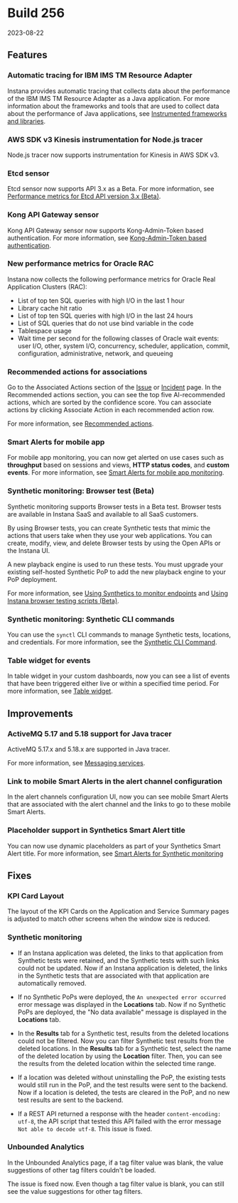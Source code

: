 # Build 256
2023-08-22

## Features

### Automatic tracing for IBM IMS TM Resource Adapter

Instana provides automatic tracing that collects data about the performance of the IBM IMS TM Resource Adapter as a Java application. For more information about the frameworks and tools that are used to collect data about the performance of Java applications, see [Instrumented frameworks and libraries](https://github.ibm.com/instana/docs/blob/main/src/pages/ecosystem/jvm/instrumented_framework.md).

### AWS SDK v3 Kinesis instrumentation for Node.js tracer

Node.js tracer now supports instrumentation for Kinesis in AWS SDK v3.

### Etcd sensor

Etcd sensor now supports API 3.x as a Beta. For more information, see [Performance metrics for Etcd API version 3.x (Beta)](https://github.ibm.com/instana/docs/blob/main/src/pages/ecosystem/etcd/index.md#performance-metrics-for-etcd-api-version-3x-beta).

### Kong API Gateway sensor

Kong API Gateway sensor now supports Kong-Admin-Token based authentication. For more information, see [Kong-Admin-Token based authentication](https://github.ibm.com/instana/docs/blob/main/src/pages/ecosystem/kong/index.md#kong-admin-token-based-authentication).

### New performance metrics for Oracle RAC

Instana now collects the following performance metrics for Oracle Real Application Clusters (RAC):

- List of top ten SQL queries with high I/O in the last 1 hour
- Library cache hit ratio
- List of top ten SQL queries with high I/O in the last 24 hours
- List of SQL queries that do not use bind variable in the code
- Tablespace usage
- Wait time per second for the following classes of Oracle wait events: user I/O, other, system I/O, concurrency, scheduler, application, commit, configuration, administrative, network, and queueing

### Recommended actions for associations

Go to the Associated Actions section of the [Issue](https://github.ibm.com/instana/docs/blob/main/src/pages/root_cause_analysis/index.md#issues) or [Incident](https://github.ibm.com/instana/docs/blob/main/src/pages/root_cause_analysis/index.md#incidents) page. In the Recommended actions section, you can see the top five AI-recommended actions, which are sorted by the confidence score. You can associate actions by clicking Associate Action in each recommended action row.

For more information, see [Recommended actions](https://github.ibm.com/instana/docs/blob/main/src/pages/automation/action-associations.md#recommended_actions_for_associations).

### Smart Alerts for mobile app

For mobile app monitoring, you can now get alerted on use cases such as **throughput** based on sessions and views, **HTTP status codes**, and **custom events**. For more information, see [Smart Alerts for mobile app monitoring](https://github.ibm.com/instana/docs/blob/main/src/pages/mobile_app_monitoring/smart_alerts.md).

### Synthetic monitoring: Browser test (Beta)

Synthetic monitoring supports Browser tests in a Beta test. Browser tests are available in Instana SaaS and available to all SaaS customers.

By using Browser tests, you can create Synthetic tests that mimic the actions that users take when they use your web applications. You can create, modify, view, and delete Browser tests by using the Open APIs or the Instana UI.

A new playback engine is used to run these tests. You must upgrade your existing self-hosted Synthetic PoP to add the new playback engine to your PoP deployment.

For more information, see [Using Synthetics to monitor endpoints](https://github.ibm.com/instana/docs/blob/main/src/pages/synthetic_monitoring/mon_endpoints.md) and [Using Instana browser testing scripts (Beta)](https://github.ibm.com/instana/docs/blob/main/src/pages/synthetic_monitoring/browser_script/overview.md).

### Synthetic monitoring: Synthetic CLI commands

You can use the `synctl` CLI commands to manage Synthetic tests, locations, and credentials. For more information, see the [Synthetic CLI Command](https://github.com/instana/synthetic-synctl).

### Table widget for events

In table widget in your custom dashboards, now you can see a list of events that have been triggered either live or within a specified time period. For more information, see [Table widget](https://github.ibm.com/instana/docs/blob/main/src/pages/custom_dashboards/table.md#example-table).


## Improvements

### ActiveMQ 5.17 and 5.18 support for Java tracer

ActiveMQ 5.17.x and 5.18.x are supported in Java tracer.

For more information, see [Messaging services](https://github.ibm.com/instana/docs/blob/652121e48838c0dada6afe692ea04b3d0ff3c1dd/src/pages/ecosystem/jvm/instrumented_framework.md#messaging-services).

### Link to mobile Smart Alerts in the alert channel configuration

In the alert channels configuration UI, now you can see mobile Smart Alerts that are associated with the alert channel and the links to go to these mobile Smart Alerts.

### Placeholder support in Synthetics Smart Alert title

You can now use dynamic placeholders as part of your Synthetics Smart Alert title. For more information, see [Smart Alerts for Synthetic monitoring](https://github.ibm.com/instana/docs/blob/main/src/pages/synthetic_monitoring/smart_alerts.md)


## Fixes

### KPI Card Layout

The layout of the KPI Cards on the Application and Service Summary pages is adjusted to match other screens when the window size is reduced.

### Synthetic monitoring

- If an Instana application was deleted, the links to that application from Synthetic tests were retained, and the Synthetic tests with such links could not be updated. Now if an Instana application is deleted, the links in the Synthetic tests that are associated with that application are automatically removed.

- If no Synthetic PoPs were deployed, the `An unexpected error occurred` error message was displayed in the **Locations** tab. Now if no Synthetic PoPs are deployed, the "No data available" message is displayed in the **Locations** tab.

- In the **Results** tab for a Synthetic test, results from the deleted locations could not be filtered. Now you can filter Synthetic test results from the deleted locations. In the **Results** tab for a Synthetic test, select the name of the deleted location by using the **Location** filter. Then, you can see the results from the deleted location within the selected time range.

- If a location was deleted without uninstalling the PoP, the existing tests would still run in the PoP, and the test results were sent to the backend. Now if a location is deleted, the tests are cleared in the PoP, and no new test results are sent to the backend.

- If a REST API returned a response with the header `content-encoding: utf-8`, the API script that tested this API failed with the error message `Not able to decode utf-8`. This issue is fixed.

### Unbounded Analytics

In the Unbounded Analytics page, if a tag filter value was blank, the value suggestions of other tag filters couldn't be loaded.

The issue is fixed now. Even though a tag filter value is blank, you can still see the value suggestions for other tag filters.
